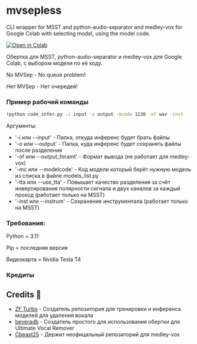 # mvsepless
CLI wrapper for MSST and python-audio-separator and medley-vox for Google Colab with selecting model, using the model code.

[![Open in Colab](https://colab.research.google.com/assets/colab-badge.svg)](https://colab.research.google.com/github/noblebarkrr/mvsepless/blob/test/mvsepless_cli_test_0_0_6.ipynb)


Обертка для MSST, python-audio-separator и medley-vox для Google Colab, с выбором модели по её коду.

No MVSep - No queue problem!

Нет MVSep - Нет очередей!

### Пример рабочей команды

```bash
!python code_infer.py -i input -o output -mcode 1130 -of wav -inst
```
Аргументы:

* '-i или --input' - Папка, откуда инференс будет брать файлы
* '-o или --output' - Папка, куда инференс будет сохранять файлы после разделения
* '-of или --output_foramt' - Формат вывода (не работает для medley-vox)
* '-mc или --modelcode' - Код модели который берёт нужную модель из списка в файле models_list.py
* '-tta или --use_tta' - Повышает качество разделения за счёт инвертирования полярности сигнала и двух каналов за каждый проход (работает только на MSST)
* '-inst или --instrum' - Сохранение инструментала (работает только на MSST)

### Требования:

Python = 3.11

Pip = последняя версия

Видеокарта = Nvidia Tesla T4

### Кредиты

## Credits 🙏

- [ZF Turbo](https://github.com/ZFTurbo) - Создатель репозитория для тренировки и инференса моделей для удаления вокала
- [beveradb](https://github.com/beveradb) - Создатель простого для использования обертки для Ultimate Vocal Remover
- [Cbeast25](https://github.com/Cbeast25) - Держит неофицальный репозиторий для medley-vox
